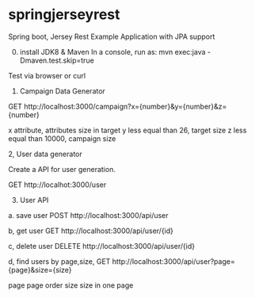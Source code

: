 # springjerseyrest
Spring boot, Jersey Rest Example Application with JPA support


0) install JDK8 & Maven
In a console, run as:
mvn exec:java -Dmaven.test.skip=true



Test via browser or curl

1. Campaign Data Generator

GET http://localhost:3000/campaign?x={number}&y={number}&z={number}

x            attribute, attributes size in target
y            less equal than 26, target size
z            less equal than 10000, campaign size


2, User data generator

Create a API for user generation.

GET http://localhot:3000/user

3) User API

a. save user
POST http://localhost:3000/api/user

b, get user
GET http://localhost:3000/api/user/{id}

c, delete user
DELETE http://localhost:3000/api/user/{id}

d, find users by page,size,
GET http://localhost:3000/api/user?page={page}&size={size}

page page order
size size in one page


